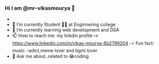 ### Hi I am @mr-vikasmourya 👋





-  
- 🔭 I’m currently Student 👩‍🎓 at Enginnering college
- 🌱 I’m currently learning web development and DSA 
- 📫 How to reach me: my linkdin profile-->  https://www.linkedin.com/in/vikas-mourya-6b2799204 
-⚡ Fun fact: music 🎶adict,meme lover and bgmi lover
- 💬 Ask me about..related to 😂coding. 










